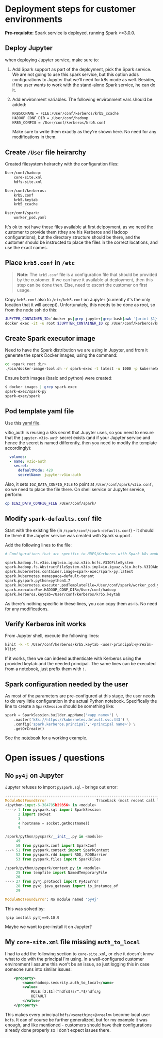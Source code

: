 # Deployment steps for customer environments

**Pre-requisite:** Spark service is deployed, running Spark >=3.0.0.

## Deploy Jupyter

when deploying Jupyter service, make sure to:

1. Add Spark support as part of the deployment, pick the Spark service. We are not going to use this spark service, but this option adds configurations to Jupyter that we'll need for k8s mode as well. Besides, if the user wants to work with the stand-alone Spark service, he can do it.
2. Add environment variables. The following environment vars should be added:

    ```bash
    KRB5CCNAME = FILE:/User/conf/kerberos/krb5_ccache
    HADOOP_CONF_DIR = /User/conf/hadoop
    KRB5_CONFIG = /User/conf/kerberos/krb5.conf
    ```

    Make sure to write them exactly as they're shown here. No need for any modifications in them.

## Create `/User` file heirarchy

Created filesystem heirarchy with the configuration files:

```bash
User/conf/hadoop:
    core-site.xml
    hdfs-site.xml

User/conf/kerberos:
    krb5.conf
    krb5.keytab
    krb5_ccache

User/conf/spark:
    worker_pod.yaml
```

It's ok to not have those files available at first delpoyment, as we need the customer to provide them (they are his Kerberos and Hadoop configurations), but the directory structure should be there, and the customer should be instructed to place the files in the correct locations, and use the exact names.

## Place `krb5.conf` in `/etc`

>**Note:** The `krb5.conf` file is a configuration file that should be
provided by the customer. If we can have it available at deployment, then this step can be done then. Else, need to escort the customer on first usage.

Copy `krb5.conf` also to `/etc/krb5.conf` on Jupyter (currently it's the only location that it will accept). Unfortunately, this needs to be done as root, so from the node ssh do this:

```bash
JUPYTER_CONTAINER_ID=`docker ps|grep jupyter|grep bash|awk '{print $1}'`
docker exec -it -u root $JUPYTER_CONTAINER_ID cp /User/conf/kerberos/krb5.conf /etc/krb5.conf
```

## Create Spark executor image

Need to have the Spark distribution we are using in Jupyter, and from it generate the spark Docker images, using the command:

```bash
cd <spark root dir>
./bin/docker-image-tool.sh -r spark-exec -t latest -u 1000 -p kubernetes/dockerfiles/spark/bindings/python/Dockerfile build
```

Ensure both images (basic and python) were created:

```bash
$ docker images | grep spark-exec
spark-exec/spark-py                                                                                                               latest                                  f059bac69989        13 seconds ago       992MB
spark-exec/spark                                                                                                                  latest                                  22f1da7cc733        About a minute ago   522MB
```

## Pod template yaml file

Use this [yaml file](./worker_pod.yaml).

v3io_auth is reusing a k8s secret that Jupyter uses, so you need to ensure that the `jupyter-v3io-auth` secret exists (and if your Jupyter service and hence the secret is named differently, then you need to modify the template accordingly):

```yaml
  volumes:
  - name: v3io-auth
    secret:
      defaultMode: 420
      secretName: jupyter-v3io-auth
```

Also, it sets `IGZ_DATA_CONFIG_FILE` to point at `/User/conf/spark/v3io.conf`, so we need to place the file there. On shell service or Jupyter service, perform:

```bash
cp $IGZ_DATA_CONFIG_FILE /User/conf/spark/
```

## Modify `spark-defaults.conf` file

Start with the existing file (in `/spark/conf/spark-defaults.conf`) - it should be there if the Jupyter service was created with Spark support.

Add the following lines to the file:

```bash
# Configurations that are specific to HDFS/Kerberos with Spark k8s mode.

spark.hadoop.fs.v3io.impl=io.iguaz.v3io.hcfs.V3IOFileSystem
spark.hadoop.fs.AbstractFileSystem.v3io.impl=io.iguaz.v3io.hcfs.V3IOAbstractFileSystem
spark.kubernetes.container.image=spark-exec/spark-py:latest
spark.kubernetes.namespace=default-tenant
spark.pyspark.python=python3.7
spark.kubernetes.executor.podTemplateFile=/User/conf/spark/worker_pod.yaml
spark.executorEnv.HADOOP_CONF_DIR=/User/conf/hadoop
spark.kerberos.keytab=/User/conf/kerberos/krb5.keytab
```

As there's nothing specific in these lines, you can copy them as-is. No need for any modifications.

## Verify Kerberos init works

From Jupyter shell, execute the following lines:

```bash
kinit -k -t /User/conf/kerberos/krb5.keytab <user-principal>@<realm>
klist
```

If it works, then we can indeed authenticate with Kerberos using the provided keytab and the needed principal.
The same lines can be executed from a notebook, just prefix them with `!`.

## Spark configuration needed by the user

As most of the parameters are pre-configured at this stage, the user needs to do very little configuration in the actual Python notebook. Specifically the line to create a `SparkSession` should be something like:

```python
spark = SparkSession.builder.appName('<app name>') \
    .master('k8s://https://kubernetes.default.svc:443') \
    .config('spark.kerberos.principal','<principal name>') \
    .getOrCreate()
```

See the [notebook](./spark-k8s.ipynb) for a working example.

# Open issues / questions

## No `py4j` on Jupyter

Jupyter refuses to import `pyspark.sql` - brings out error:

```python
---------------------------------------------------------------------------
ModuleNotFoundError                       Traceback (most recent call last)
<ipython-input-6-384785b29356> in <module>
----> 1 from pyspark.sql import SparkSession
      2 import socket
      3 
      4 hostname = socket.gethostname()
      5 

/spark/python/pyspark/__init__.py in <module>
     49 
     50 from pyspark.conf import SparkConf
---> 51 from pyspark.context import SparkContext
     52 from pyspark.rdd import RDD, RDDBarrier
     53 from pyspark.files import SparkFiles

/spark/python/pyspark/context.py in <module>
     25 from tempfile import NamedTemporaryFile
     26 
---> 27 from py4j.protocol import Py4JError
     28 from py4j.java_gateway import is_instance_of
     29 

ModuleNotFoundError: No module named 'py4j'
```

This was solved by:

```!pip install py4j==0.10.9```

Maybe we want to pre-install it on Jupyter?

## My `core-site.xml` file missing `auth_to_local`

I had to add the following section to `core-site.xml`, or else it doesn't know what to do with the principal I'm using. In a well-configured customer environment I assume this won't be an issue, so just logging this in case someone runs into similar issues:

```xml
    <property>
        <name>hadoop.security.auth_to_local</name>
        <value>
            RULE:[2:$1](^hdfs$)s/^.*$/hdfs/g
            DEFAULT
        </value>
    </property>
```

This makes every principal `hdfs/<something>@<realm>` become local user `hdfs`. It can of course be further generalized, but for my example it was enough, and like mentioned - customers should have their configurations already done properly so I don't expect issues there.